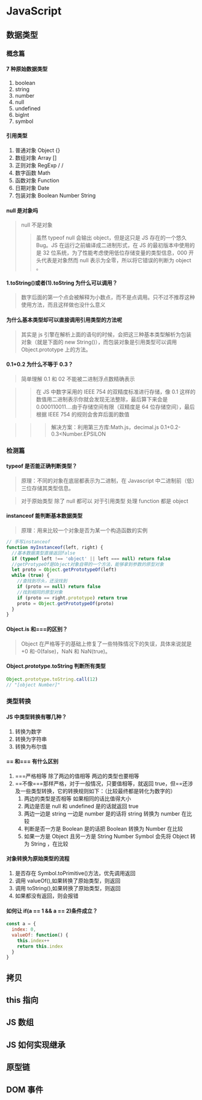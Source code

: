 # JavaScript

## 数据类型

### 概念篇

#### 7 种原始数据类型

1. boolean
2. string
3. number
4. null
5. undefined
6. biglnt
7. symbol

#### 引用类型

1. 普通对象 Object {}
2. 数组对象 Array []
3. 正则对象 RegExp / /
4. 数字函数 Math
5. 函数对象 Function
6. 日期对象 Date
7. 包装对象 Boolean Number String

#### null 是对象吗

> null 不是对象
>
> > 虽然 typeof null 会输出 object，但是这只是 JS 存在的一个悠久 Bug。JS 在运行之前编译成二进制形式，在 JS 的最初版本中使用的是 32 位系统，为了性能考虑使用低位存储变量的类型信息，000 开头代表是对象然而 null 表示为全零，所以将它错误的判断为 object 。

#### 1.toString()或者(1).toString 为什么可以调用？

> 数字后面的第一个点会被解释为小数点，而不是点调用。只不过不推荐这种使用方法，而且这样做也没什么意义

#### 为什么基本类型却可以直接调用引用类型的方法呢

> 其实是 js 引擎在解析上面的语句的时候，会把这三种基本类型解析为包装对象（就是下面的 new String()），而包装对象是引用类型可以调用 Object.prototype 上的方法。

#### 0.1+0.2 为什么不等于 0.3？

> 简单理解 0.1 和 02 不能被二进制浮点数精确表示

> > 在 JS 中数字采用的 IEEE 754 的双精度标准进行存储，像 0.1 这样的数值用二进制表示你就会发现无法整除，最后算下来会是 0.000110011….由于存储空间有限（双精度是 64 位存储空间），最后根据 IEEE 754 的规则会舍弃后面的数值

> > > 解决方案：利用第三方库:Math.js，decimal.js 0.1+0.2-0.3<Number.EPSILON

### 检测篇

#### typeof 是否能正确判断类型？

> 原理：不同的对象在底层都表示为二进制，在 Javascript 中二进制前（低）三位存储其类型信息。

> 对于原始类型 除了 null 都可以 对于引用类型 处理 function 都是 object

#### instanceof 能判断基本数据类型

> 原理：用来比较一个对象是否为某一个构造函数的实例

```js
// 手写instanceof
function myInstanceof(left, right) {
  //基本数据类型直接返回false
  if (typeof left !== 'object' || left === null) return false
  //getProtypeOf是Object对象自带的一个方法，能够拿到参数的原型对象
  let proto = Object.getPrototypeOf(left)
  while (true) {
    //查找到尽头，还没找到
    if (proto == null) return false
    //找到相同的原型对象
    if (proto == right.prototype) return true
    proto = Object.getPrototypeOf(proto)
  }
}
```

#### Object.is 和===的区别？

> Object 在严格等于的基础上修复了一些特殊情况下的失误，具体来说就是+0 和-0(false)，NaN 和 NaN(true)。

#### Object.prototype.toString 判断所有类型

```js
Object.prototype.toString.call(12)
// "[object Number]"
```

### 类型转换

#### JS 中类型转换有哪几种？

1. 转换为数字
2. 转换为字符串
3. 转换为布尔值

#### == 和=== 有什么区别

1. ===严格相等 除了两边的值相等 两边的类型也要相等
2. ==不像===那样严格，对于一般情况，只要值相等，就返回 true，但==还涉及一些类型转换，它的转换规则如下：（比较最终都是转化为数字的）
   1. 两边的类型是否相等 如果相同的话比值得大小
   2. 两边是否是 null 和 undefined 是的话就返回 true
   3. 两边一边是 string 一边是 number 是的话将 string 转换为 number 在比较
   4. 判断是否一方是 Boolean 是的话把 Boolean 转换为 Number 在比较
   5. 如果一方是 Object 且另一方是 String Number Symbol 会先将 Object 转为 String ，在比较

#### 对象转换为原始类型的流程

1. 是否存在 Symbol.toPrimitive()方法，优先调用返回
2. 调用 valueOf(),如果转换了原始类型，则返回
3. 调用 toString(),如果转换了原始类型，则返回
4. 如果都没有返回，则会报错

#### 如何让 if(a == 1 && a == 2)条件成立？

```js
const a = {
  index: 0,
  valueOf: function() {
    this.index++
    return this.index
  }
}
```

## 拷贝

## this 指向

## JS 数组

## JS 如何实现继承

## 原型链

## DOM 事件
